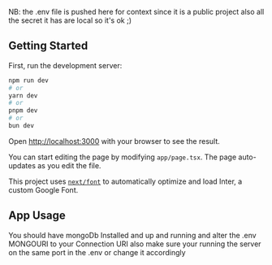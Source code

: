 NB: the .env file is pushed here for context since it is a public project also all the secret it has are local so it's ok ;)

## Getting Started

First, run the development server:

```bash
npm run dev
# or
yarn dev
# or
pnpm dev
# or
bun dev
```

Open [http://localhost:3000](http://localhost:3000) with your browser to see the result.

You can start editing the page by modifying `app/page.tsx`. The page auto-updates as you edit the file.

This project uses [`next/font`](https://nextjs.org/docs/basic-features/font-optimization) to automatically optimize and load Inter, a custom Google Font.

## App Usage 

You should have mongoDb Installed and up and running and alter the .env MONGOURI to your Connection URI 
also make sure your running the server on the same port in the .env or change it accordingly 
